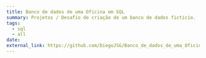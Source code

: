 ```yaml
---
title: Banco de dados de uma Oficina em SQL
summary: Projetos / Desafio de criação de um banco de dados ficticio.
tags:
  - sql
  - all
date:
external_link: https://github.com/DiegoJSG/Banco_de_dados_de_uma_Oficina_em_SQL.git
---
```

